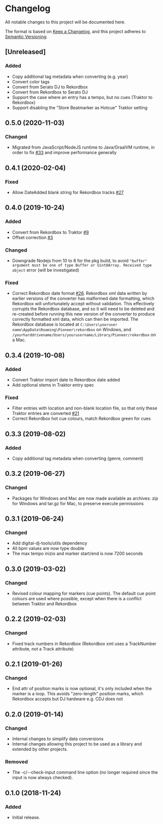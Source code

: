 # Changelog
All notable changes to this project will be documented here.

The format is based on [Keep a Changelog](https://keepachangelog.com/en/1.0.0/),
and this project adheres to [Semantic Versioning](https://semver.org/spec/v2.0.0.html).

## [Unreleased]
### Added
- Copy additional tag metadata when converting (e.g. year)
- Convert color tags
- Convert from Serato DJ to Rekordbox
- Convert from Rekordbox to Serato DJ
- Support the case where an entry has a tempo, but no cues (Traktor to Rekordbox)
- Support disabling the "Store Beatmarker as Hotcue" Traktor setting

## 0.5.0 (2020-11-03)
### Changed
- Migrated from JavaScript/NodeJS runtime to Java/GraalVM runtime, in order to fix [#33](https://github.com/digital-dj-tools/dj-data-converter/issues/33) and improve performance generally

## 0.4.1 (2020-02-04)
### Fixed
- Allow DateAdded blank string for Rekordbox tracks [#27](https://github.com/digital-dj-tools/dj-data-converter/issues/27)

## 0.4.0 (2019-10-24)
### Added
- Convert from Rekordbox to Traktor [#9](https://github.com/digital-dj-tools/dj-data-converter/issues/9)
- Offset correction [#3](https://github.com/digital-dj-tools/dj-data-converter/issues/3)
### Changed
- Downgrade Nodejs from 10 to 8 for the pkg build, to avoid `"buffer" argument must be one of type Buffer or Uint8Array. Received type object` error (will be investigated)
### Fixed
- Correct Rekordbox date format [#26](https://github.com/digital-dj-tools/dj-data-converter/issues/26). Rekordbox xml data written by earlier versions of the converter has malformed date formatting, which Rekordbox will unfortunately accept without validation. This effectively corrupts the Rekordbox database, and so it will need to be deleted and re-created before running this new version of the converter to produce correctly formatted xml data, which can then be imported. The Rekordbox database is located at `C:\Users\youruser name\AppData\Roaming\Pioneer\rekordbox` on Windows, and `/yourharddrivename/Users/yourusername/Library/Pioneer/rekordbox` on a Mac.

## 0.3.4 (2019-10-08)
### Added
- Convert Traktor import date to Rekordbox date added
- Add optional stems in Traktor entry spec
### Fixed
- Filter entries with location and non-blank location file, so that only these Traktor entries are converted [#21](https://github.com/digital-dj-tools/dj-data-converter/issues/21)
- Correct Rekordbox hot cue colours, match Rekordbox green for cues

## 0.3.3 (2019-08-02)
### Added
- Copy additional tag metadata when converting (genre, comment)

## 0.3.2 (2019-06-27)
### Changed
- Packages for Windows and Mac are now made available as archives: zip for Windows and tar.gz for Mac, to preserve execute permissions

## 0.3.1 (2019-06-24)
### Changed
- Add digital-dj-tools/utils dependency
- All bpm values are now type double
- The max tempo inizio and marker start/end is now 7200 seconds

## 0.3.0 (2019-03-02)
### Changed
- Revised colour mapping for markers (cue points). The default cue point colours are used where possible, except when there is a conflict between Traktor and Rekordbox

## 0.2.2 (2019-02-03)
### Changed
- Fixed track numbers in Rekordbox (Rekordbox xml uses a TrackNumber attribute, not a Track attribute)

## 0.2.1 (2019-01-26)
### Changed
- End attr of position marks is now optional, it's only included when the marker is a loop. This avoids "zero-length" position marks, which Rekordbox accepts but DJ hardware e.g. CDJ does not

## 0.2.0 (2019-01-14)
### Changed
- Internal changes to simplify data conversions 
- Internal changes allowing this project to be used as a library and extended by other projects.
### Removed
- The -c/--check-input command line option (no longer required since the input is now always checked).

## 0.1.0 (2018-11-24)
### Added
- Initial release.
